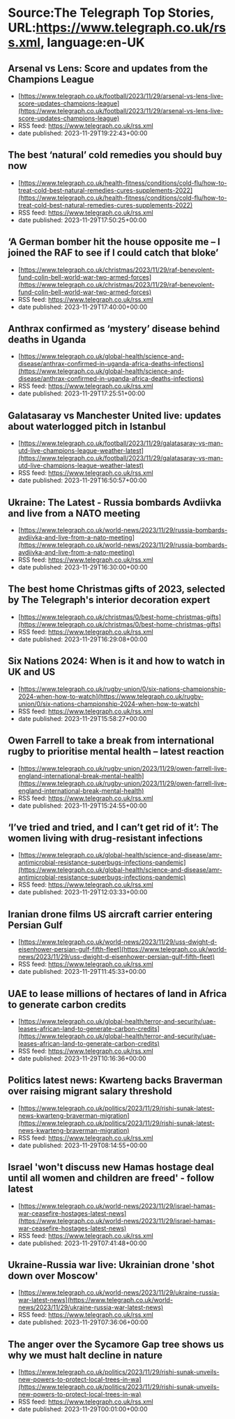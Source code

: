 # Source:The Telegraph Top Stories, URL:https://www.telegraph.co.uk/rss.xml, language:en-UK

## Arsenal vs Lens: Score and updates from the Champions League
 - [https://www.telegraph.co.uk/football/2023/11/29/arsenal-vs-lens-live-score-updates-champions-league](https://www.telegraph.co.uk/football/2023/11/29/arsenal-vs-lens-live-score-updates-champions-league)
 - RSS feed: https://www.telegraph.co.uk/rss.xml
 - date published: 2023-11-29T19:22:43+00:00



## The best ‘natural’ cold remedies you should buy now
 - [https://www.telegraph.co.uk/health-fitness/conditions/cold-flu/how-to-treat-cold-best-natural-remedies-cures-supplements-2022](https://www.telegraph.co.uk/health-fitness/conditions/cold-flu/how-to-treat-cold-best-natural-remedies-cures-supplements-2022)
 - RSS feed: https://www.telegraph.co.uk/rss.xml
 - date published: 2023-11-29T17:50:25+00:00



## ‘A German bomber hit the house opposite me – I joined the RAF to see if I could catch that bloke’
 - [https://www.telegraph.co.uk/christmas/2023/11/29/raf-benevolent-fund-colin-bell-world-war-two-armed-forces](https://www.telegraph.co.uk/christmas/2023/11/29/raf-benevolent-fund-colin-bell-world-war-two-armed-forces)
 - RSS feed: https://www.telegraph.co.uk/rss.xml
 - date published: 2023-11-29T17:40:00+00:00



## Anthrax confirmed as ‘mystery’ disease behind deaths in Uganda
 - [https://www.telegraph.co.uk/global-health/science-and-disease/anthrax-confirmed-in-uganda-africa-deaths-infections](https://www.telegraph.co.uk/global-health/science-and-disease/anthrax-confirmed-in-uganda-africa-deaths-infections)
 - RSS feed: https://www.telegraph.co.uk/rss.xml
 - date published: 2023-11-29T17:25:51+00:00



## Galatasaray vs Manchester United live: updates about waterlogged pitch in Istanbul
 - [https://www.telegraph.co.uk/football/2023/11/29/galatasaray-vs-man-utd-live-champions-league-weather-latest](https://www.telegraph.co.uk/football/2023/11/29/galatasaray-vs-man-utd-live-champions-league-weather-latest)
 - RSS feed: https://www.telegraph.co.uk/rss.xml
 - date published: 2023-11-29T16:50:57+00:00



## Ukraine: The Latest - Russia bombards Avdiivka and live from a NATO meeting
 - [https://www.telegraph.co.uk/world-news/2023/11/29/russia-bombards-avdiivka-and-live-from-a-nato-meeting](https://www.telegraph.co.uk/world-news/2023/11/29/russia-bombards-avdiivka-and-live-from-a-nato-meeting)
 - RSS feed: https://www.telegraph.co.uk/rss.xml
 - date published: 2023-11-29T16:30:00+00:00



## The best home Christmas gifts of 2023, selected by The Telegraph's interior decoration expert
 - [https://www.telegraph.co.uk/christmas/0/best-home-christmas-gifts](https://www.telegraph.co.uk/christmas/0/best-home-christmas-gifts)
 - RSS feed: https://www.telegraph.co.uk/rss.xml
 - date published: 2023-11-29T16:29:08+00:00



## Six Nations 2024: When is it and how to watch in UK and US
 - [https://www.telegraph.co.uk/rugby-union/0/six-nations-championship-2024-when-how-to-watch](https://www.telegraph.co.uk/rugby-union/0/six-nations-championship-2024-when-how-to-watch)
 - RSS feed: https://www.telegraph.co.uk/rss.xml
 - date published: 2023-11-29T15:58:27+00:00



## Owen Farrell to take a break from international rugby to prioritise mental health – latest reaction
 - [https://www.telegraph.co.uk/rugby-union/2023/11/29/owen-farrell-live-england-international-break-mental-health](https://www.telegraph.co.uk/rugby-union/2023/11/29/owen-farrell-live-england-international-break-mental-health)
 - RSS feed: https://www.telegraph.co.uk/rss.xml
 - date published: 2023-11-29T15:24:55+00:00



## ‘I’ve tried and tried, and I can’t get rid of it’: The women living with drug-resistant infections
 - [https://www.telegraph.co.uk/global-health/science-and-disease/amr-antimicrobial-resistance-superbugs-infections-pandemic](https://www.telegraph.co.uk/global-health/science-and-disease/amr-antimicrobial-resistance-superbugs-infections-pandemic)
 - RSS feed: https://www.telegraph.co.uk/rss.xml
 - date published: 2023-11-29T12:03:33+00:00



## Iranian drone films US aircraft carrier entering Persian Gulf
 - [https://www.telegraph.co.uk/world-news/2023/11/29/uss-dwight-d-eisenhower-persian-gulf-fifth-fleet](https://www.telegraph.co.uk/world-news/2023/11/29/uss-dwight-d-eisenhower-persian-gulf-fifth-fleet)
 - RSS feed: https://www.telegraph.co.uk/rss.xml
 - date published: 2023-11-29T11:45:33+00:00



## UAE to lease millions of hectares of land in Africa to generate carbon credits
 - [https://www.telegraph.co.uk/global-health/terror-and-security/uae-leases-african-land-to-generate-carbon-credits](https://www.telegraph.co.uk/global-health/terror-and-security/uae-leases-african-land-to-generate-carbon-credits)
 - RSS feed: https://www.telegraph.co.uk/rss.xml
 - date published: 2023-11-29T10:16:36+00:00



## Politics latest news: Kwarteng backs Braverman over raising migrant salary threshold
 - [https://www.telegraph.co.uk/politics/2023/11/29/rishi-sunak-latest-news-kwarteng-braverman-migration](https://www.telegraph.co.uk/politics/2023/11/29/rishi-sunak-latest-news-kwarteng-braverman-migration)
 - RSS feed: https://www.telegraph.co.uk/rss.xml
 - date published: 2023-11-29T08:14:55+00:00



## Israel 'won't discuss new Hamas hostage deal until all women and children are freed' - follow latest
 - [https://www.telegraph.co.uk/world-news/2023/11/29/israel-hamas-war-ceasefire-hostages-latest-news](https://www.telegraph.co.uk/world-news/2023/11/29/israel-hamas-war-ceasefire-hostages-latest-news)
 - RSS feed: https://www.telegraph.co.uk/rss.xml
 - date published: 2023-11-29T07:41:48+00:00



## Ukraine-Russia war live: Ukrainian drone 'shot down over Moscow'
 - [https://www.telegraph.co.uk/world-news/2023/11/29/ukraine-russia-war-latest-news](https://www.telegraph.co.uk/world-news/2023/11/29/ukraine-russia-war-latest-news)
 - RSS feed: https://www.telegraph.co.uk/rss.xml
 - date published: 2023-11-29T07:36:06+00:00



## The anger over the Sycamore Gap tree shows us why we must halt decline in nature
 - [https://www.telegraph.co.uk/politics/2023/11/29/rishi-sunak-unveils-new-powers-to-protect-local-trees-in-wa](https://www.telegraph.co.uk/politics/2023/11/29/rishi-sunak-unveils-new-powers-to-protect-local-trees-in-wa)
 - RSS feed: https://www.telegraph.co.uk/rss.xml
 - date published: 2023-11-29T00:01:00+00:00



